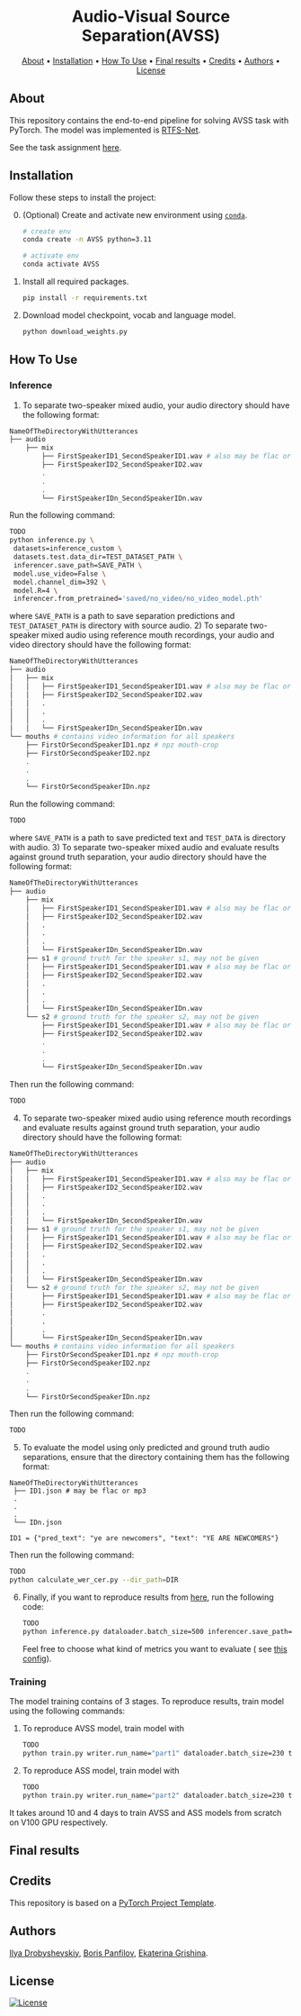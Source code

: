 <h1 align="center">Audio-Visual Source Separation(AVSS)</h1>

<p align="center">
  <a href="#about">About</a> •
  <a href="#installation">Installation</a> •
  <a href="#how-to-use">How To Use</a> •
   <a href="#final-results">Final results</a> •
  <a href="#credits">Credits</a> •
   <a href="#authors">Authors</a> •
  <a href="#license">License</a>
</p>

## About

This repository contains the end-to-end pipeline for solving AVSS task with PyTorch. The model was implemented
is [RTFS-Net](https://arxiv.org/abs/2309.17189).

See the task assignment [here](https://github.com/markovka17/dla/tree/2024/project_avss).

[//]: # (See [wandb report]&#40;https://wandb.ai/free001style/ASR/reports/Report-of-ASR--Vmlldzo5NDc2NDAw&#41; with all experiments.)

## Installation

Follow these steps to install the project:

0. (Optional) Create and activate new environment
   using [`conda`](https://conda.io/projects/conda/en/latest/user-guide/getting-started.html).

   ```bash
   # create env
   conda create -n AVSS python=3.11

   # activate env
   conda activate AVSS
   ```

1. Install all required packages.

   ```bash
   pip install -r requirements.txt
   ```
2. Download model checkpoint, vocab and language model.

   ```bash
   python download_weights.py
   ```

## How To Use

### Inference

1) To separate two-speaker mixed audio, your audio directory should have the following format:
```bash
NameOfTheDirectoryWithUtterances
├── audio
    ├── mix
        ├── FirstSpeakerID1_SecondSpeakerID1.wav # also may be flac or mp3
        ├── FirstSpeakerID2_SecondSpeakerID2.wav
        .
        .
        .
        └── FirstSpeakerIDn_SecondSpeakerIDn.wav
```
   Run the following command:
   ```bash
   TODO
   python inference.py \
    datasets=inference_custom \
    datasets.test.data_dir=TEST_DATASET_PATH \
    inferencer.save_path=SAVE_PATH \
    model.use_video=False \
    model.channel_dim=392 \
    model.R=4 \
    inferencer.from_pretrained='saved/no_video/no_video_model.pth'
   ```
   where `SAVE_PATH` is a path to save separation predictions and `TEST_DATASET_PATH` is directory with source audio.
2) To separate two-speaker mixed audio using reference mouth recordings, your audio and video directory should have the following format:
```bash
NameOfTheDirectoryWithUtterances
├── audio
│   ├── mix
│   │   ├── FirstSpeakerID1_SecondSpeakerID1.wav # also may be flac or mp3
│   │   ├── FirstSpeakerID2_SecondSpeakerID2.wav
│   │   .
│   │   .
│   │   .
│   │   └── FirstSpeakerIDn_SecondSpeakerIDn.wav
└── mouths # contains video information for all speakers
    ├── FirstOrSecondSpeakerID1.npz # npz mouth-crop
    ├── FirstOrSecondSpeakerID2.npz
    .
    .
    .
    └── FirstOrSecondSpeakerIDn.npz
```
   Run the following command:
   ```bash
   TODO
   ```
   where `SAVE_PATH` is a path to save predicted text and `TEST_DATA` is directory with audio.
3) To separate two-speaker mixed audio and evaluate results against ground truth separation, your audio directory should have the following format:
```bash
NameOfTheDirectoryWithUtterances
├── audio
    ├── mix
    │   ├── FirstSpeakerID1_SecondSpeakerID1.wav # also may be flac or mp3
    │   ├── FirstSpeakerID2_SecondSpeakerID2.wav
    │   .
    │   .
    │   .
    │   └── FirstSpeakerIDn_SecondSpeakerIDn.wav
    ├── s1 # ground truth for the speaker s1, may not be given
    │   ├── FirstSpeakerID1_SecondSpeakerID1.wav # also may be flac or mp3
    │   ├── FirstSpeakerID2_SecondSpeakerID2.wav
    │   .
    │   .
    │   .
    │   └── FirstSpeakerIDn_SecondSpeakerIDn.wav
    └── s2 # ground truth for the speaker s2, may not be given
        ├── FirstSpeakerID1_SecondSpeakerID1.wav # also may be flac or mp3
        ├── FirstSpeakerID2_SecondSpeakerID2.wav
        .
        .
        .
        └── FirstSpeakerIDn_SecondSpeakerIDn.wav
```
   Then run the following command:
   ```bash
   TODO
   ```
4) To separate two-speaker mixed audio using reference mouth recordings and evaluate results against ground truth separation, your audio directory should have the following format:
```bash
NameOfTheDirectoryWithUtterances
├── audio
│   ├── mix
│   │   ├── FirstSpeakerID1_SecondSpeakerID1.wav # also may be flac or mp3
│   │   ├── FirstSpeakerID2_SecondSpeakerID2.wav
│   │   .
│   │   .
│   │   .
│   │   └── FirstSpeakerIDn_SecondSpeakerIDn.wav
│   ├── s1 # ground truth for the speaker s1, may not be given
│   │   ├── FirstSpeakerID1_SecondSpeakerID1.wav # also may be flac or mp3
│   │   ├── FirstSpeakerID2_SecondSpeakerID2.wav
│   │   .
│   │   .
│   │   .
│   │   └── FirstSpeakerIDn_SecondSpeakerIDn.wav
│   └── s2 # ground truth for the speaker s2, may not be given
│       ├── FirstSpeakerID1_SecondSpeakerID1.wav # also may be flac or mp3
│       ├── FirstSpeakerID2_SecondSpeakerID2.wav
│       .
│       .
│       .
│       └── FirstSpeakerIDn_SecondSpeakerIDn.wav
└── mouths # contains video information for all speakers
    ├── FirstOrSecondSpeakerID1.npz # npz mouth-crop
    ├── FirstOrSecondSpeakerID2.npz
    .
    .
    .
    └── FirstOrSecondSpeakerIDn.npz
```
   Then run the following command:
   ```bash
   TODO
   ```
5)  To evaluate the model using only predicted and ground truth audio separations, ensure that the directory containing them has the following format:
   ```
   NameOfTheDirectoryWithUtterances
    ├── ID1.json # may be flac or mp3
    .
    .
    .
    └── IDn.json

   ID1 = {"pred_text": "ye are newcomers", "text": "YE ARE NEWCOMERS"}
   ```
   Then run the following command:
   ```bash
   TODO
   python calculate_wer_cer.py --dir_path=DIR
   ```
6) Finally, if you want to reproduce results from [here](#final-results), run the following code:
   ```bash
   TODO
   python inference.py dataloader.batch_size=500 inferencer.save_path=SAVE_PATH datasets.test.part="test-other"
   ```
   Feel free to choose what kind of metrics you want to evaluate (
   see [this config](src/configs/metrics/inference.yaml)).

### Training

The model training contains of 3 stages. To reproduce results, train model using the following commands:

1. To reproduce AVSS model, train model with

   ```bash
   TODO
   python train.py writer.run_name="part1" dataloader.batch_size=230 transforms=example_only_instance trainer.early_stop=47
   ```

2. To reproduce ASS model, train model with

   ```bash
   TODO
   python train.py writer.run_name="part2" dataloader.batch_size=230 trainer.resume_from=part1/model_best.pth datasets.val.part=test-other
   ```

It takes around 10 and 4 days to train AVSS and ASS models from scratch on V100 GPU respectively.


## Final results


## Credits

This repository is based on a [PyTorch Project Template](https://github.com/Blinorot/pytorch_project_template).

## Authors

[Ilya Drobyshevskiy](https://github.com/free001style), [Boris Panfilov](https://github.com/TmBoris), [Ekaterina Grishina](https://github.com/GrishKate).

## License

[![License](https://img.shields.io/badge/license-MIT-blue.svg)](LICENSE)
